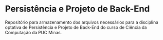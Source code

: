 # Persistência e Projeto de Back-End
Repositório para armazenamento dos arquivos necessários para a disciplina optativa de Persistência e Projeto de Back-End do curso de Ciência da Computação da PUC Minas.
